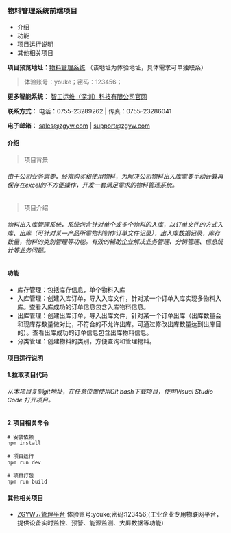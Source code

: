 ### 物料管理系统前端项目
- 介绍
- 功能
- 项目运行说明
- 其他相关项目

**项目预览地址：**[物料管理系统](http://42.193.215.202:8088/) （该地址为体验地址，具体需求可单独联系）
> 体验账号：youke；密码：123456；

**更多智能系统：** [智工运维（深圳）科技有限公司官网](http://www.szzgyw.com/) 

**联系方式：**    电话：0755-23289262  | 传真：0755-23286041  

**电子邮箱：**  sales@zgyw.com     | support@zgyw.com
#### 介绍
> 项目背景
###### 由于公司业务需要，经常购买和使用物料，为解决公司物料出入库需要手动计算再保存在excel的不方便操作，开发一套满足需求的物料管理系统。
> 项目介绍
###### 物料出入库管理系统，系统包含针对单个或多个物料的入库，以订单文件的方式入库、出库（可针对某一产品所需物料制作订单文件记录），出入库数据记录，库存数量，物料的类别管理等功能。有效的辅助企业解决业务管理、分销管理、信息统计等业务问题。
#### 功能
- 库存管理：包括库存信息，单个物料入库
- 入库管理：创建入库订单，导入入库文件，针对某一个订单入库实现多物料入库。查看入库成功的订单信息包含入库物料信息。
- 出库管理：创建出库订单，导入出库文件，针对某一个订单出库（出库数量会和现库存数量做对比，不符合的不允许出库。可通过修改出库数量达到出库目的）。查看出库成功的订单信息包含出库物料信息。
- 分类管理：创建物料的类别，方便查询和管理物料。
#### 项目运行说明
**1.拉取项目代码**
###### 从本项目复制git地址，在任意位置使用Git bash下载项目，使用Visual Studio Code 打开项目。
**2.项目相关命令**
``` 
# 安装依赖
npm install

# 项目运行
npm run dev

# 项目打包
npm run build

```
#### 其他相关项目
- [ZGYW云管理平台](http://www.zgywiot.com/) 体验账号:youke;密码:123456;(工业企业专用物联网平台，提供设备实时监控、预警、能源监测、大屏数据等功能)
